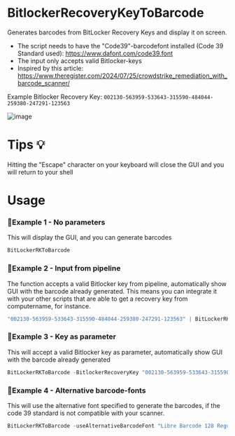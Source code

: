 # BitlockerRecoveryKeyToBarcode
Generates barcodes from BitLocker Recovery Keys and display it on screen.

* The script needs to have the "Code39"-barcodefont installed (Code 39 Standard used): https://www.dafont.com/code39.font
* The input only accepts valid Bitlocker-keys
* Inspired by this article: https://www.theregister.com/2024/07/25/crowdstrike_remediation_with_barcode_scanner/

Example Bitlocker Recovery Key:
`002130-563959-533643-315590-484044-259380-247291-123563`

![image](https://github.com/user-attachments/assets/10f477fa-79d7-4e15-ae3b-05bbef32760a)

# Tips 💡
Hitting the "Escape" character on your keyboard will close the GUI and you will return to your shell

# Usage

### 🔵Example 1 - No parameters
This will display the GUI, and you can generate barcodes
```PowerShell
BitLockerRKToBarcode
```

### 🔵Example 2 - Input from pipeline
The function accepts a valid Bitlocker key from pipeline, automatically show GUI with the barcode already generated.
This means you can integrate it with your other scripts that are able to get a recovery key from computername, for instance.
```PowerShell
"002130-563959-533643-315590-484044-259380-247291-123563" | BitLockerRKToBarcode
```

### 🔵Example 3 - Key as parameter
This will accept a valid Bitlocker key as parameter, automatically show GUI with the barcode already generated
```PowerShell
BitLockerRKToBarcode -BitlockerRecoveryKey "002130-563959-533643-315590-484044-259380-247291-123563"
```

### 🔵Example 4 - Alternative barcode-fonts
This will use the alternative font specified to generate the barcodes, if the code 39 standard is not compatible with your scanner.
```PowerShell
BitLockerRKToBarcode -useAlternativeBarcodeFont "Libre Barcode 128 Regular"
```
